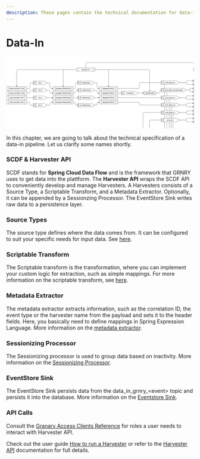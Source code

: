 ```yaml
---
description: These pages contain the technical documentation for data-in.
---
```


# Data-In

![Data flow within data-in zone of Granary](../../../.gitbook/assets/dataflow_in.PNG)

In this chapter, we are going to talk about the technical specification of a data-in pipeline. Let us clarify some names shortly.

### SCDF & Harvester API

SCDF stands for **Spring Cloud Data Flow** and is the framework that GRNRY uses to get data into the plattform. The **Harvester API** wraps the SCDF API to conveniently develop and manage Harvesters. A Harvesters consists of a Source Type, a Scriptable Transform, and a Metadata Extractor. Optionally, it can be appended by a Sessionzing Processor. The EventStore Sink writes raw data to a persistence layer. 

### Source Types

The source type defines where the data comes from. It can be configured to suit your specific needs for input data. See [here](source-types.md).

### Scriptable Transform

The Scriptable transform is the transformation, where you can implement your custom logic for extraction, such as simple mappings. For more information on the scriptable transform, see [here](scriptable-transform.md).

### Metadata Extractor

The metadata extractor extracts information, such as the correlation ID, the event type or the harvester name from the payload and sets it to the header fields. Here, you basically need to define mappings in Spring Expression Language. More information on the [metadata extractor](metadata-extractor.md).

### Sessionizing Processor

The Sessionizing processor is used to group data based on inactivity. More information on the [Sessionizing Processor](sessionizing-processor.md).

### EventStore Sink

The EventStore Sink persists data from the data\_in\_grnry\_&lt;event&gt; topic and persists it into the database. More information on the [Eventstore Sink](eventstore-sink.md).

### API Calls

Consult the [Granary Access Clients Reference](../../../operator-reference/identity-and-access-management/granary-access-clients.md#harvester-api) for roles a user needs to interact with Harvester API.

Check out the user guide [How to run a Harvester](../../../learning-grnry-1/data-in/how-to-run-a-harvester/) or refer to the [Harvester API](../../api-reference/harvester-api/) documentation for full details.

